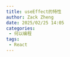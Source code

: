 ```yaml
---
title: useEffect的特性
author: Zack Zheng
date: 2025/02/25 14:05
categories:
 - 何以编程
tags:
 - React
---
```



<Suspense>
  <my-codes repo="o-bricks" path="demoCodes/react-study/react-demo/src/useEffectDemo.jsx" lang="js" />
</Suspense>

